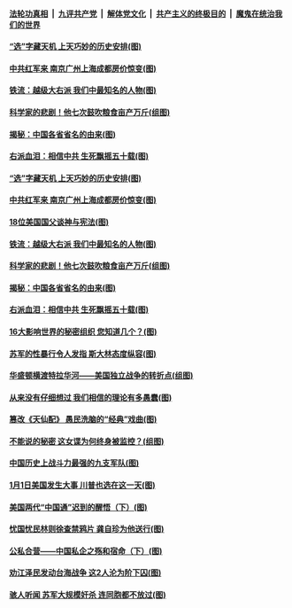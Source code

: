 ####  [法轮功真相](../../../../basic/blob/master/README.md?t=01061702) &nbsp;|&nbsp; [九评共产党](../../../../9ping.md/blob/master/README.md?t=01061702) &nbsp;|&nbsp; [解体党文化](../../../../jtdwh.md/blob/master/README.md?t=01061702)  &nbsp;|&nbsp; [共产主义的终极目的](../../../../gczydzjmd.md/blob/master/README.md?t=01061702) &nbsp;|&nbsp; [魔鬼在统治我们的世界](../../../../mgztzwmdsj.md/blob/master/README.md?t=01061702) 

#### [“选”字藏天机 上天巧妙的历史安排(图)](../pages/p6/958161.md?t=01061702) 

#### [中共红军来 南京广州上海成都房价惊变(图)](../pages/p6/957934.md?t=01061702) 

#### [铁流：越级大右派 我们中最知名的人物(图)](../pages/p6/956329.md?t=01061702) 

#### [科学家的悲剧！他七次鼓吹粮食亩产万斤(组图)](../pages/p6/957851.md?t=01061702) 

#### [揭秘：中国各省省名的由来(图)](../pages/p6/957221.md?t=01061702) 

#### [右派血泪：相信中共 生死飘摇五十载(图)](../pages/p6/956343.md?t=01061702) 

#### [“选”字藏天机 上天巧妙的历史安排(图)](../pages/p6/958161.md?t=01061702) 

#### [中共红军来 南京广州上海成都房价惊变(图)](../pages/p6/957934.md?t=01061702) 

#### [18位美国国父谈神与宪法(图)](../pages/p6/958060.md?t=01061702) 

#### [铁流：越级大右派 我们中最知名的人物(图)](../pages/p6/956329.md?t=01061702) 

#### [科学家的悲剧！他七次鼓吹粮食亩产万斤(组图)](../pages/p6/957851.md?t=01061702) 

#### [揭秘：中国各省省名的由来(图)](../pages/p6/957221.md?t=01061702) 

#### [右派血泪：相信中共 生死飘摇五十载(图)](../pages/p6/956343.md?t=01061702) 

#### [16大影响世界的秘密组织 您知道几个？(图)](../pages/p6/957909.md?t=01061702) 

#### [苏军的性暴行令人发指 斯大林态度纵容(图)](../pages/p6/957185.md?t=01061702) 

#### [华盛顿横渡特拉华河——美国独立战争的转折点(组图)](../pages/p6/957797.md?t=01061702) 

#### [从来没有仔细想过 我们相信的理论有多愚蠢(图)](../pages/p6/956683.md?t=01061702) 

#### [篡改《天仙配》 愚民洗脑的“经典”戏曲(图)](../pages/p6/952961.md?t=01061702) 

#### [不能说的秘密 这女谍为何终身被监控？(组图)](../pages/p6/957551.md?t=01061702) 

#### [中国历史上战斗力最强的九支军队(图)](../pages/p6/957680.md?t=01061702) 

#### [1月1日美国发生大事 川普也选在这一天(图)](../pages/p6/957595.md?t=01061702) 

#### [美国两代“中国通”迟到的醒悟（下）(图)](../pages/p6/957313.md?t=01061702) 

#### [忧国忧民林则徐查禁鸦片 龚自珍为他送行(图)](../pages/p6/956394.md?t=01061702) 

#### [公私合营——中国私企之殇和宿命（下）(图)](../pages/p6/957265.md?t=01061702) 

#### [劝江泽民发动台海战争 这2人沦为阶下囚(图)](../pages/p6/957188.md?t=01061702) 

#### [骇人听闻 苏军大规模奸杀 连同胞都不放过(图)](../pages/p6/957181.md?t=01061702) 

